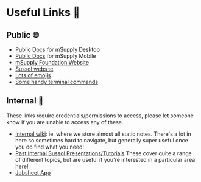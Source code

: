 # Useful Links 🔗

## Public 🌐
* [Public Docs](http://docs.msupply.org.nz/) for mSupply Desktop 
* [Public Docs](https://docs.msupply.foundation/en:mobile) for mSupply Mobile 
* [mSupply Foundation Website](https://msupply.foundation/)
* [Sussol website](http://sussol.net/)
* [Lots of emojis](https://www.webfx.com/tools/emoji-cheat-sheet/)
* [Some handy terminal commands](https://www.better.dev/10-need-to-know-mac-terminal-commands)

## Internal 🔐 
These links require credentials/permissions to access, please let someone know if you are unable to access any of these.
* [Internal wiki](https://wiki.sussol.net/doku.php/start): ie. where we store almost all static notes. There's a lot in here so sometimes hard to navigate, but generally super useful once you do find what you need!
* [Past Internal Sussol Presentations/Tutorials](https://drive.google.com/drive/folders/15-HO43xdonu_Gc_5ohnv_aK3kg5z_PwC) These cover quite a range of different topics, but are useful if you're interested in a particular area here!
* [Jobsheet App](https://accounts.msupply.org:6710/#/jobs)
